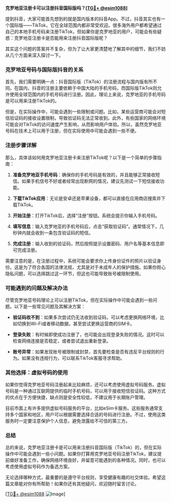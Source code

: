 **克罗地亚注册卡可以注册抖音国际版吗？[[TG💪+ @esim1088](https://t.me/s/esim1088)]**

提到抖音，大家可能首先想到的就是国内版本的抖音App。不过，抖音其实也有一个国际版——TikTok，它在全球范围内都非常受欢迎。很多海外用户都希望通过自己的本地手机号码来注册TikTok，但如果你是克罗地亚的用户，可能会有些疑惑：克罗地亚注册卡是否能用来注册抖音国际版呢？

其实这个问题的答案并不复杂，但为了让大家更清楚地了解其中的细节，我们不妨从几个方面来深入探讨一下。

### 克罗地亚号码与国际版抖音的关系

首先，我们需要明确一点：抖音国际版（TikTok）的注册流程与国内版有所不同。在国内，抖音的注册主要依赖于中国大陆的手机号码，而国际版TikTok则允许使用全球范围内的手机号码进行注册。因此，理论上来说，克罗地亚的手机号码是可以用来注册TikTok的。

但是，在实际操作中，可能会遇到一些限制或问题。比如，某些运营商可能会对短信验证码的接收设置限制，导致验证码无法正常收到。此外，有些国家的网络环境可能会对TikTok的访问速度产生影响，从而影响用户体验。所以，虽然克罗地亚号码在技术上可以用于注册，但在实际使用中可能会遇到一些不便。

### 注册步骤详解

那么，具体该如何用克罗地亚注册卡来注册TikTok呢？以下是一个简单的步骤指南：

1. **准备克罗地亚手机号码**：确保你的手机号码是有效的，并且能够正常接收短信。如果手机信号不好或者经常出现断网的情况，建议先测试一下短信接收功能。

2. **下载TikTok应用**：无论是安卓还是苹果设备，都可以直接在应用商店搜索并下载TikTok。

3. **开始注册**：打开TikTok后，选择“注册”按钮。系统会提示你输入手机号码。

4. **填写信息**：输入克罗地亚的手机号码后，点击“获取验证码”。通常情况下，几秒钟内就会收到一条包含验证码的短信。

5. **完成注册**：输入收到的验证码，然后按照提示设置密码、用户名等基本信息即可完成注册。

需要注意的是，在注册过程中，系统可能会要求你上传身份证件的照片以验证身份。这是为了符合各国的法律法规，尤其是对于未成年人的保护措施。如果你担心隐私问题，可以选择跳过这一环节，但这也可能导致账号被限制使用。

### 可能遇到的问题及解决办法

尽管克罗地亚号码理论上可以注册TikTok，但在实际操作中可能会遇到一些问题。以下是一些常见问题及其解决方案：

- **验证码收不到**：如果多次尝试仍无法收到验证码，可以考虑更换网络环境，比如切换到Wi-Fi或者移动数据，甚至尝试更换运营商的SIM卡。

- **登录失败**：有时候即使成功注册了，也可能会出现登录失败的情况。这时可以检查网络连接是否稳定，或者尝试退出重新登录。

- **账号异常**：如果发现账号被限制或封禁，首先要检查是否有违反平台规则的行为。如果没有违规行为，可以联系TikTok客服寻求帮助。

### 其他选择：虚拟号码的使用

如果你觉得克罗地亚号码注册起来比较麻烦，还可以考虑使用虚拟号码服务。虚拟号码是一种通过互联网提供的临时手机号码，可以用于接收短信验证码。这种方式的优点在于方便快捷，缺点则是安全性较低，不建议用于长期账户管理。

目前市面上有许多提供虚拟号码服务的平台，比如eSim卡服务。这些服务通常支持多个国家和地区，用户可以根据需要选择合适的号码进行注册。不过，使用这类服务时一定要注意保护个人信息，避免泄露给不可信的第三方。

### 总结

总的来说，克罗地亚注册卡是可以用来注册抖音国际版（TikTok）的，但在实际操作中可能会遇到一些小问题。如果你打算用克罗地亚号码注册TikTok，建议提前做好准备工作，确保网络环境良好，并留意可能遇到的各种情况。同时，也可以考虑使用虚拟号码作为备选方案。

无论选择哪种方式，最重要的是遵守平台规则，享受健康有趣的社交体验。希望这篇文章能对你有所帮助！如果你还有其他疑问，欢迎随时留言讨论。

[[TG💪+ @esim1088](https://t.me/s/esim1088) ![Image](https://i.postimg.cc/4NQfJmqS/Snipaste-2025-05-13-00-14-12.png)]
